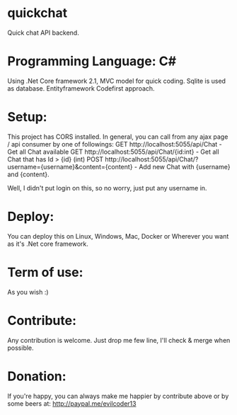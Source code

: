 # quickchat
Quick chat API backend.

# Programming Language: C#
Using .Net Core framework 2.1, MVC model for quick coding. Sqlite is used as database. Entityframework Codefirst approach.

# Setup:
This project has CORS installed. In general, you can call from any ajax page / api consumer by one of followings:
GET http://localhost:5055/api/Chat - Get all Chat available
GET http://localhost:5055/api/Chat/{id:int} - Get all Chat that has Id > {id} (int)
POST http://localhost:5055/api/Chat/?username={username}&content={content} - Add new Chat with {username} and {content}. 

Well, I didn't put login on this, so no worry, just put any username in.


# Deploy:
You can deploy this on Linux, Windows, Mac, Docker or Wherever you want as it's .Net core framework.

# Term of use:
As you wish :)

# Contribute:
Any contribution is welcome. Just drop me few line, I'll check & merge when possible.

# Donation:
If you're happy, you can always make me happier by contribute above or by some beers at: http://paypal.me/evilcoder13
